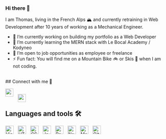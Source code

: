 ### Hi there 👋

I am Thomas, living in the French Alps 🏔 and currently retraining in Web Development after 10 years of working as a Mechanical Engineer.

<!--
**TRegourd/Tregourd** is a ✨ _special_ ✨ repository because its `README.md` (this file) appears on your GitHub profile.-->

- 🔭 I’m currently working on building my portfolio as a Web Developer
- 🌱 I’m currently learning the MERN stack with Le Bocal Academy / Kodyneo 
- 🚨 I’m open to job opportunities as employee or freelance
- ⚡ Fun fact: You will find me on a Mountain Bike 🚲 or Skis 🎿 when I am not coding. 
<!-- - 🤔 I’m looking for help with ...-->
<!-- - 💬 Ask me about ... -->
<!--  - 😄 Pronouns: ... -->
<br/>
## Connect with me 🔗

[<img  align="left" width="25px" src="https://cdn.jsdelivr.net/gh/devicons/devicon/icons/linkedin/linkedin-original.svg" style="padding-right:11px;" />](https://www.linkedin.com/in/thomasregourd/)  
[<img  align="left" width="25px" src="https://cdn.jsdelivr.net/gh/devicons/devicon/icons/twitter/twitter-original.svg" style="padding-right:11px;" />](https://twitter.com/matos2802)
<br/>
## Languages and tools 🛠

<img align="left" alt="Visual Studio Code" width="26px" src="https://cdn.jsdelivr.net/gh/devicons/devicon/icons/vscode/vscode-original.svg" style="padding-right:10px;" />
<img align="left" alt="HTML5" width="26px" src="https://cdn.jsdelivr.net/gh/devicons/devicon/icons/html5/html5-original.svg" style="padding-right:10px;" />
<img align="left" alt="CSS3" width="26px" src="https://cdn.jsdelivr.net/gh/devicons/devicon/icons/css3/css3-original.svg" style="padding-right:10px;" />
<img align="left" alt="JavaScript" width="26px" src="https://cdn.jsdelivr.net/gh/devicons/devicon/icons/javascript/javascript-original.svg" style="padding-right:10px;" />
<img align="left" alt="React" width="26px" src="https://cdn.jsdelivr.net/gh/devicons/devicon/icons/react/react-original.svg" style="padding-right:10px;" />
<img align="left" alt="Node.js" width="26px" src="https://cdn.jsdelivr.net/gh/devicons/devicon/icons/nodejs/nodejs-original.svg" style="padding-right:10px;" />
<img align="left" alt="MongoDb" width="26px" src="https://cdn.jsdelivr.net/gh/devicons/devicon/icons/mongodb/mongodb-original-wordmark.svg" style="padding-right:10px;" />
<img align="left" alt="Git" width="26px" src="https://cdn.jsdelivr.net/gh/devicons/devicon/icons/git/git-original.svg" style="padding-right:10px;" />


          


